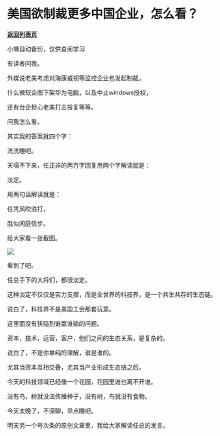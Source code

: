 # 美国欲制裁更多中国企业，怎么看？

[**返回列表页**](/gzh/记忆承载3)

小懒自动备份，仅供查阅学习

有读者问我。

  

外媒说老美考虑对海康威视等监控企业也发起制裁，

什么微软企图下架华为电脑，以及中止windows授权，

还有台企担心老美打击报复等等。

  

问我怎么看。

  

其实我的答案就四个字：

  

洗洗睡吧。

  

天塌不下来，任正非的两万字回复用两个字解读就是：

  

淡定。

  

用两句话解读就是：

  

任凭风吹浪打，

胜似闲庭信步。

  

给大家看一张截图。  

![](https://mmbiz.qpic.cn/mmbiz_jpg/aYCQDPqZ8kz2KicnAM33RQ1qdYzXH6dfC5QJ08oSYNrAMicrwibdop03J2qGMaW6wd9w3hnJphtIeOO0ichBcy5Eibg/640?wx_fmt=jpeg)

看到了吧。

  

任总手下的大将们，都很淡定。

  

这种淡定不仅仅是实力支撑，而是全世界的科技界，是一个共生共存的生态链。

  

说白了，科技界不是美国工会那套玩意。

  

这里面没有狭隘到谁赢谁输的问题。  

  

资本，技术，运营，客户，他们之间的生态关系，是复杂的。

  

说白了，不是你单纯的理解，谁是谁的。

  

尤其当资本互相交叠，尤其当产业形成生态链之后。

  

今天的科技领域已经像一个花园，花园里谁也离不开谁。

  

没有鸟，树就没法传播种子，没有树，鸟就没有食物。

  

今天太晚了，不深聊，早点睡吧。

  

明天另一个号次条的原创文章里，我给大家解读任总的发言。

